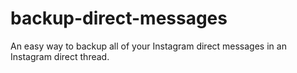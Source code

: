 # backup-direct-messages
An easy way to backup all of your Instagram direct messages in an Instagram direct thread.
